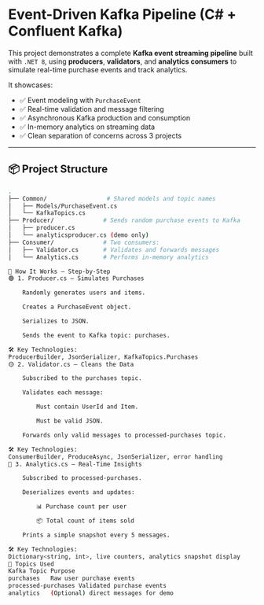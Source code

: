 # Event-Driven Kafka Pipeline (C# + Confluent Kafka)

This project demonstrates a complete **Kafka event streaming pipeline** built with `.NET 8`, using **producers**, **validators**, and **analytics consumers** to simulate real-time purchase events and track analytics.

It showcases:
- ✅ Event modeling with `PurchaseEvent`
- ✅ Real-time validation and message filtering
- ✅ Asynchronous Kafka production and consumption
- ✅ In-memory analytics on streaming data
- ✅ Clean separation of concerns across 3 projects

---

## 📦 Project Structure

```bash
.
├── Common/                 # Shared models and topic names
│   ├── Models/PurchaseEvent.cs
│   └── KafkaTopics.cs
├── Producer/              # Sends random purchase events to Kafka
│   ├── producer.cs
│   └── analyticsproducer.cs (demo only)
├── Consumer/              # Two consumers:
│   ├── Validator.cs       # Validates and forwards messages
│   └── Analytics.cs       # Performs in-memory analytics

🧠 How It Works – Step-by-Step
🟢 1. Producer.cs — Simulates Purchases

    Randomly generates users and items.

    Creates a PurchaseEvent object.

    Serializes to JSON.

    Sends the event to Kafka topic: purchases.

🛠️ Key Technologies:
ProducerBuilder, JsonSerializer, KafkaTopics.Purchases
🟡 2. Validator.cs — Cleans the Data

    Subscribed to the purchases topic.

    Validates each message:

        Must contain UserId and Item.

        Must be valid JSON.

    Forwards only valid messages to processed-purchases topic.

🛠️ Key Technologies:
ConsumerBuilder, ProduceAsync, JsonSerializer, error handling
🔵 3. Analytics.cs — Real-Time Insights

    Subscribed to processed-purchases.

    Deserializes events and updates:

        📊 Purchase count per user

        📦 Total count of items sold

    Prints a simple snapshot every 5 messages.

🛠️ Key Technologies:
Dictionary<string, int>, live counters, analytics snapshot display
🚀 Topics Used
Kafka Topic	Purpose
purchases	Raw user purchase events
processed-purchases	Validated purchase events
analytics	(Optional) direct messages for demo
